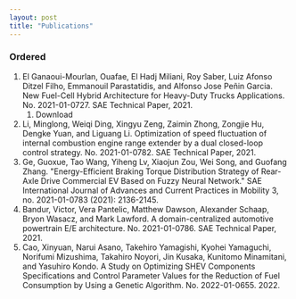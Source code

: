 ```yaml
---
layout: post
title: "Publications" 
---
```


### Ordered

1. El Ganaoui-Mourlan, Ouafae, El Hadj Miliani, Roy Saber, Luiz Afonso Ditzel Filho, Emmanouil Parastatidis, and Alfonso Jose Peñin Garcia. New Fuel-Cell Hybrid Architecture for Heavy-Duty Trucks Applications. No. 2021-01-0727. SAE Technical Paper, 2021.
    1. Download
3. Li, Minglong, Weiqi Ding, Xingyu Zeng, Zaimin Zhong, Zongjie Hu, Dengke Yuan, and Liguang Li. Optimization of speed fluctuation of internal combustion engine range extender by a dual closed-loop control strategy. No. 2021-01-0782. SAE Technical Paper, 2021.
4. Ge, Guoxue, Tao Wang, Yiheng Lv, Xiaojun Zou, Wei Song, and Guofang Zhang. "Energy-Efficient Braking Torque Distribution Strategy of Rear-Axle Drive Commercial EV Based on Fuzzy Neural Network." SAE International Journal of Advances and Current Practices in Mobility 3, no. 2021-01-0783 (2021): 2136-2145.
5. Bandur, Victor, Vera Pantelic, Matthew Dawson, Alexander Schaap, Bryon Wasacz, and Mark Lawford. A domain-centralized automotive powertrain E/E architecture. No. 2021-01-0786. SAE Technical Paper, 2021.
6. Cao, Xinyuan, Narui Asano, Takehiro Yamagishi, Kyohei Yamaguchi, Norifumi Mizushima, Takahiro Noyori, Jin Kusaka, Kunitomo Minamitani, and Yasuhiro Kondo. A Study on Optimizing SHEV Components Specifications and Control Parameter Values for the Reduction of Fuel Consumption by Using a Genetic Algorithm. No. 2022-01-0655. 2022.

